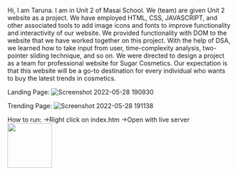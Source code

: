 Hi, I am Taruna. I am in Unit 2 of Masai School.
We (team) are given Unit 2 website as a project.
We have employed HTML, CSS, JAVASCRIPT, and other associated tools to add image icons and fonts to improve functionality and interactivity of our website.
We provided functionality with DOM to the website that we have worked together on this project.
With the help of DSA, we learned how to take input from user, time-complexity analysis, two-pointer sliding technique, and so on.
We were directed to design a project as a team for professional website for Sugar Cosmetics. Our expectation is that this website will be a go-to destination for every individual who wants to buy the latest trends in cosmetics.

Landing Page:
![Screenshot 2022-05-28 190930](https://user-images.githubusercontent.com/99668292/170827979-e129a5dd-b6a3-4d66-8297-7e9f2d2f6230.jpg)

Trending Page:
![Screenshot 2022-05-28 191138](https://user-images.githubusercontent.com/99668292/170828051-d4379298-0309-4d97-87bb-3a7c45a6f987.jpg)

How to run: ->Right click on index.htm  ->Open with live server 
 <img width="100px" src="https://img.shields.io/badge/-Website_Demo-black" />
